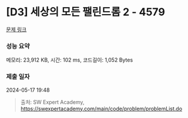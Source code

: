 # [D3] 세상의 모든 팰린드롬 2 - 4579 

[문제 링크](https://swexpertacademy.com/main/code/problem/problemDetail.do?contestProbId=AWQAz7IqAH8DFAWh) 

### 성능 요약

메모리: 23,912 KB, 시간: 102 ms, 코드길이: 1,052 Bytes

### 제출 일자

2024-05-17 19:48



> 출처: SW Expert Academy, https://swexpertacademy.com/main/code/problem/problemList.do